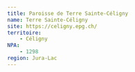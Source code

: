 ```yaml
---
title: Paroisse de Terre Sainte-Céligny
name: Terre Sainte-Céligny
site: https://celigny.epg.ch/
territoire:
    - Céligny
NPA:
    - 1298
region: Jura-Lac
---
```

